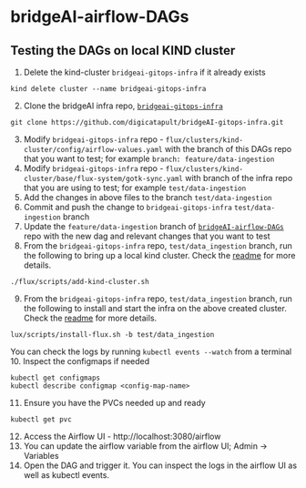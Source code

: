 # bridgeAI-airflow-DAGs

## Testing the DAGs on local KIND cluster

1. Delete the kind-cluster `bridgeai-gitops-infra` if it already exists
```shell
kind delete cluster --name bridgeai-gitops-infra
```
2. Clone the bridgeAI infra repo, [`bridgeai-gitops-infra`](https://github.com/digicatapult/bridgeAI-gitops-infra)
```shell
git clone https://github.com/digicatapult/bridgeAI-gitops-infra.git
```
3. Modify `bridgeai-gitops-infra` repo - `flux/clusters/kind-cluster/config/airflow-values.yaml` with the branch of this DAGs repo that you want to test; for example `branch: feature/data-ingestion`
4. Modify `bridgeai-gitops-infra` repo - `flux/clusters/kind-cluster/base/flux-system/gotk-sync.yaml` with branch of the infra repo that you are using to test; for example `test/data-ingestion`
5. Add the changes in above files to the branch `test/data-ingestion`
6. Commit and push the change to `bridgeai-gitops-infra` `test/data-ingestion` branch
7. Update the `feature/data-ingestion` branch of [`bridgeAI-airflow-DAGs`](https://github.com/digicatapult/bridgeAI-airflow-DAGs) repo with the new dag and relevant changes that you want to test
8. From the `bridgeai-gitops-infra` repo, `test/data_ingestion` branch, run the following to bring up a local kind cluster. Check the [readme](https://github.com/digicatapult/bridgeAI-gitops-infra/tree/main/flux) for more details.
```shell
./flux/scripts/add-kind-cluster.sh
```
9. From the `bridgeai-gitops-infra` repo, `test/data_ingestion` branch, run the following to install and start the infra on the above created cluster. Check the [readme](https://github.com/digicatapult/bridgeAI-gitops-infra/tree/main/flux) for more details.
```shell
lux/scripts/install-flux.sh -b test/data_ingestion
```
You can check the logs by running `kubectl events --watch` from a terminal
10. Inspect the configmaps if needed
```shell
kubectl get configmaps
kubectl describe configmap <config-map-name>
```
11. Ensure you have the PVCs needed up and ready
```shell
kubectl get pvc
```
12. Access the Airflow UI - http://localhost:3080/airflow
13. You can update the airflow variable from the airflow UI; Admin -> Variables
14. Open the DAG and trigger it. You can inspect the logs in the airflow UI as well as kubectl events.